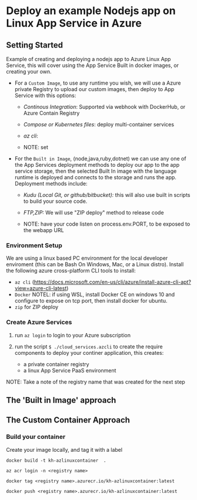 
# Deploy an example Nodejs app on Linux  App Service in Azure


## Setting Started
Example of creating and deploying a nodejs app to Azure Linux App Service, this will cover using the App Service Built in docker images, or creating your own. 

* For a `Custom Image`, to use any runtime you wish, we will use a Azure private Registry to upload our custom images, then deploy to App Service with this options:
    * _Continous Integration_: Supported via webhook with DockerHub, or Azure Contain Registry
    * _Compose  or Kubernetes files_: deploy multi-container services
    * _az cli_: 

    * NOTE: set 
* For the `Built in Image`, (node,java,ruby,dotnet) we can use any one of the App Services deployment methods to deploy our app to the app service storage, then the selected Built In image with the language runtime is deployed and connects to the storage and runs the app. Deployment methods include:
    * _Kudu (Local Git, or github/bitbucket):_ this will also use built in scripts to build your source code.
    * _FTP,ZIP:_  We will use "ZIP deploy" method to release code

    * NOTE: have your code listen on process.env.PORT, to be exposed to the webapp URL

### Environment Setup

We are using a linux based PC environment for the local developer enviroment (this can be Bash On Windows, Mac, or a Linux distro). Install the following azure cross-platform CLI tools to install:

* `az cli` (https://docs.microsoft.com/en-us/cli/azure/install-azure-cli-apt?view=azure-cli-latest) 
* `Docker` NOTEL: if using WSL, install Docker CE on windows 10 and configure to expose on tcp port, then install docker for ubuntu.
* `zip` for ZIP deploy


### Create Azure Services

1. run `az login` to login to your Azure subscription

2. run the script `$ ./cloud_services.azcli` to create the require components to deploy your continer application, this creates:
    * a private container registry
    * a linux App Service PaaS environment

NOTE: Take a note of the registry name that was created for the next step

## The 'Built in Image' approach



## The Custom Container Approach



### Build your container

Create your image locally, and tag it with a label

```
docker build -t kh-azlinuxcontainer  .

az acr login -n <registry name>

docker tag <registry name>.azurecr.io/kh-azlinuxcontainer:latest

docker push <registry name>.azurecr.io/kh-azlinuxcontainer:latest
```